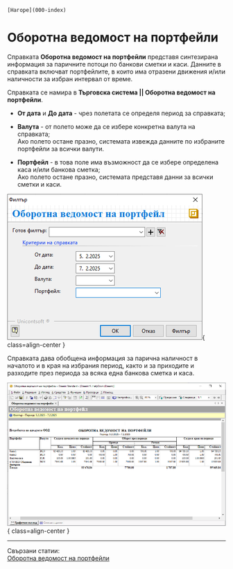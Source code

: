 ```{only} html
[Нагоре](000-index)
```

# Оборотна ведомост на портфейли

Справката **Оборотна ведомост на портфейли** представя синтезирана информация за паричните потоци по банкови сметки и каси. Данните в справката включват портфейлите, в които има отразени движения и/или наличности за избран интервал от време.  

Справката се намира в **Търговска система || Оборотна ведомост на портфейли**.

- **От дата** и **До дата** - чрез полетата се определя период за справката;  

- **Валута** - от полето може да се избере конкретна валута на справката;  
Ако полето остане празно, системата извежда данните по избраните портфейли за всички валути.  

- **Портфейл** - в това поле има възможност да се избере определена каса и/или банкова сметка;  
Ако полето остане празно, системата представя данни за всички сметки и каси.  

![](906-turnover-sheet-of-wallet1.png){ class=align-center }

Справката дава обобщена информация за парична наличност в началото и в края на избрания период, както и за приходите и разходите през периода за всяка една банкова сметка и каса.

![](906-turnover-sheet-of-wallet2.png){ class=align-center }
___  
Свързани статии:  
[Оборотна ведомост на портфейли](https://www.unicontsoft.com/cms/node/161)